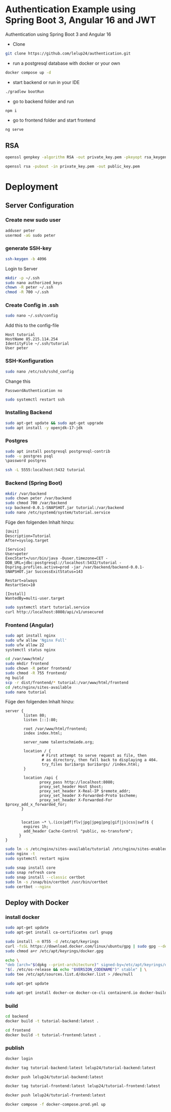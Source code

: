 # Authentication Example using Spring Boot 3, Angular 16 and JWT

Authentication using Spring Boot 3 and Angular 16

* Clone

```bash
git clone https://github.com/lelup24/authentication.git
 ```

* run a postgresql database with docker or your own

```bash
docker compose up -d
```

* start backend or run in your IDE

```bash
./gradlew bootRun
```

* go to backend folder and run

```bash
npm i
```

* go to frontend folder and start frontend

```bash
ng serve
```

## RSA

```bash
openssl genpkey -algorithm RSA -out private_key.pem -pkeyopt rsa_keygen_bits:4096
```

```bash
openssl rsa -pubout -in private_key.pem -out public_key.pem
```

# Deployment

## Server Configuration

### Create new sudo user
```bash
adduser peter
usermod -aG sudo peter
```

### generate SSH-key
```bash
ssh-keygen -b 4096
```

Login to Server

```bash
mkdir -p ~/.ssh
sudo nano authorized_keys
chown -R peter ~/.ssh
chmod -R 700 ~/.ssh
```

### Create Config in .ssh

```bash
sudo nano ~/.ssh/config
```

Add this to the config-file

```
Host tutorial
HostName 85.215.114.254
IdentityFile ~/.ssh/tutorial
User peter
```

### SSH-Konfiguration

```bash
sudo nano /etc/ssh/sshd_config
```

Change this

```
PasswordAuthentication no
```

```bash
sudo systemctl restart ssh
```

### Installing Backend

```bash
sudo apt-get update && sudo apt-get upgrade
sudo apt install -y openjdk-17-jdk
```

### Postgres

```bash
sudo apt install postgresql postgresql-contrib
sudo -u postgres psql
\password postgres
```

```bash
ssh -L 5555:localhost:5432 tutorial
```

### Backend (Spring Boot)

```bash
mkdir /var/backend
sudo chown peter /var/backend
sudo chmod 700 /var/backend
scp backend-0.0.1-SNAPSHOT.jar tutorial:/var/backend
sudo nano /etc/systemd/system/tutorial.service
```

Füge den folgenden Inhalt hinzu:

```
[Unit]
Description=Tutorial
After=syslog.target

[Service]
User=peter
ExecStart=/usr/bin/java -Duser.timezone=CET -DDB_URL=jdbc:postgresql://localhost:5432/tutorial -Dspring.profiles.active=prod -jar /var/backend/backend-0.0.1-SNAPSHOT.jar SuccessExitStatus=143

Restart=always
RestartSec=10

[Install]
WantedBy=multi-user.target
```

```bash
sudo systemctl start tutorial.service
curl http://localhost:8080/api/v1/unsecured
```

### Frontend (Angular)

```bash
sudo apt install nginx
sudo ufw allow 'Nginx Full'
sudo ufw allow 22
systemctl status nginx
```

```bash
cd /var/www/html/
sudo mkdir frontend
sudo chown -R peter frontend/
sudo chmod -R 755 frontend/
ng build
scp -r dist/frontend/* tutorial:/var/www/html/frontend
cd /etc/nginx/sites-available
sudo nano tutorial
```

Füge den folgenden Inhalt hinzu:

```nginx
server {
        listen 80;
        listen [::]:80;

        root /var/www/html/frontend;
        index index.html;

        server_name talentschmiede.org;

        location / {
                # First attempt to serve request as file, then
                # as directory, then fall back to displaying a 404.
                try_files $uri$args $uri$args/ /index.html;
        }

        location /api {
               proxy_pass http://localhost:8080;
               proxy_set_header Host $host;
               proxy_set_header X-Real-IP $remote_addr;
               proxy_set_header X-Forwarded-Proto $scheme;
               proxy_set_header X-Forwarded-For $proxy_add_x_forwarded_for;
       }


       location ~* \.(ico|pdf|flv|jpg|jpeg|png|gif|js|css|swf)$ {
        expires 1h;
        add_header Cache-Control "public, no-transform";
      }
}
```

```bash
sudo ln -s /etc/nginx/sites-available/tutorial /etc/nginx/sites-enabled/
sudo nginx -t
sudo systemctl restart nginx
```

```bash
sudo snap install core
sudo snap refresh core
sudo snap install --classic certbot
sudo ln -s /snap/bin/certbot /usr/bin/certbot
sudo certbot --nginx
```

## Deploy with Docker

### install docker

```bash
sudo apt-get update
sudo apt-get install ca-certificates curl gnupg
```

```bash
sudo install -m 0755 -d /etc/apt/keyrings
curl -fsSL https://download.docker.com/linux/ubuntu/gpg | sudo gpg --dearmor -o /etc/apt/keyrings/docker.gpg
sudo chmod a+r /etc/apt/keyrings/docker.gpg
```

```bash
echo \
"deb [arch="$(dpkg --print-architecture)" signed-by=/etc/apt/keyrings/docker.gpg] https://download.docker.com/linux/ubuntu \
"$(. /etc/os-release && echo "$VERSION_CODENAME")" stable" | \
sudo tee /etc/apt/sources.list.d/docker.list > /dev/null
```

```bash
sudo apt-get update
```

```bash
sudo apt-get install docker-ce docker-ce-cli containerd.io docker-buildx-plugin docker-compose-plugin
```

### build

```bash
cd backend
docker build -t tutorial-backend:latest .
```

```bash
cd frontend
docker build -t tutorial-frontend:latest .
```

### publish

````bash
docker login
````

```bash
docker tag tutorial-backend:latest lelup24/tutorial-backend:latest
```

````bash
docker push lelup24/tutorial-backend:latest
````

```bash
docker tag tutorial-frontend:latest lelup24/tutorial-frontend:latest
```

```bash
docker push lelup24/tutorial-frontend:latest
```

```bash
docker compose -f docker-compose.prod.yml up
```
